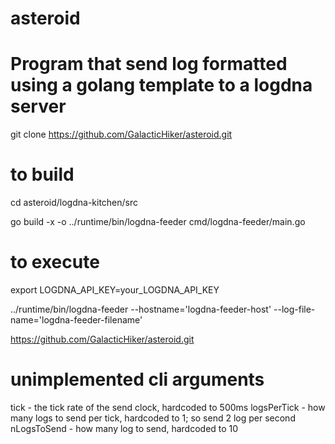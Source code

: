 # asteroid

# Program that send log formatted using a golang template to a logdna server
git clone https://github.com/GalacticHiker/asteroid.git

# to build
cd asteroid/logdna-kitchen/src

go build -x -o ../runtime/bin/logdna-feeder cmd/logdna-feeder/main.go

# to execute
export LOGDNA_API_KEY=your_LOGDNA_API_KEY

../runtime/bin/logdna-feeder --hostname='logdna-feeder-host' --log-file-name='logdna-feeder-filename'


https://github.com/GalacticHiker/asteroid.git

# unimplemented cli arguments

tick  - the tick rate of the send clock, hardcoded to 500ms 
logsPerTick - how many logs to send per tick, hardcoded to 1; so send 2 log per second
nLogsToSend - how many log to send, hardcoded to 10

